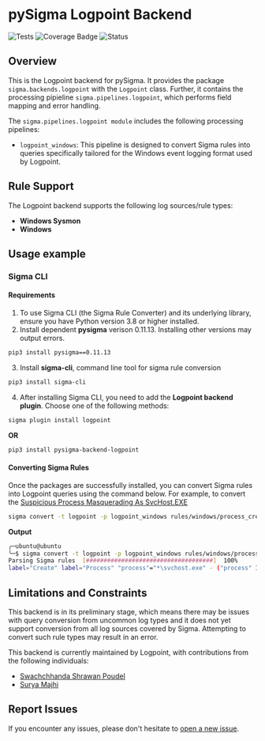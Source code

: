 # pySigma Logpoint Backend
![Tests](https://github.com/logpoint/pySigma-backend-logpoint/actions/workflows/test.yml/badge.svg)
![Coverage Badge](https://img.shields.io/endpoint?url=https://raw.githubusercontent.com/logpoint/pySigma-backend-logpoint/main/coverage-badge.json)
![Status](https://img.shields.io/badge/Status-pre--release-orange)

## Overview
This is the Logpoint backend for pySigma. It provides the package `sigma.backends.logpoint` with the `Logpoint` class.
Further, it contains the processing pipieline `sigma.pipelines.logpoint`, which performs field mapping and error handling.

The `sigma.pipelines.logpoint module` includes the following processing pipelines:

* `logpoint_windows`: This pipeline is designed to convert Sigma rules into queries specifically tailored for the Windows event logging format used by Logpoint.

## Rule Support
The Logpoint backend supports the following log sources/rule types:

- **Windows Sysmon**
- **Windows**

## Usage example

### Sigma CLI

#### Requirements

1. To use Sigma CLI (the Sigma Rule Converter) and its underlying library, ensure you have Python version 3.8 or higher installed.
2. Install dependent **pysigma** verison 0.11.13. Installing other versions may output errors.

```bash
pip3 install pysigma==0.11.13
```

3. Install **sigma-cli**, command line tool for sigma rule conversion
```bash
pip3 install sigma-cli
```

4. After installing Sigma CLI, you need to add the **Logpoint backend plugin**. Choose one of the following methods:

```bash
sigma plugin install logpoint
```
**OR**

```bash
pip3 install pysigma-backend-logpoint
```

#### Converting Sigma Rules
Once the packages are successfully installed, you can convert Sigma rules into Logpoint queries using the command below. For example, to convert the
[Suspicious Process Masquerading As SvcHost.EXE](https://github.com/SigmaHQ/sigma/blob/598d29f811c1859ba18e05b8c419cc94410c9a55/rules/windows/process_creation/proc_creation_win_svchost_masqueraded_execution.yml)

```bash
sigma convert -t logpoint -p logpoint_windows rules/windows/process_creation/proc_creation_win_svchost_masqueraded_execution.yml
```
**Output**

```bash
╭─ubuntu@ubuntu
╰─$ sigma convert -t logpoint -p logpoint_windows rules/windows/process_creation/proc_creation_win_svchost_masqueraded_execution.yml
Parsing Sigma rules  [####################################]  100%
label="Create" label="Process" "process"="*\svchost.exe" - ("process" IN ["C:\Windows\System32\svchost.exe", "C:\Windows\SysWOW64\svchost.exe"] OR file="svchost.exe")
```

## Limitations and Constraints
This backend is in its preliminary stage, which means there may be issues with query conversion from uncommon log types and it does not yet support conversion from all log sources covered by Sigma. Attempting to convert such rule types may result in an error.


This backend is currently maintained by Logpoint, with contributions from the following individuals:
* [Swachchhanda Shrawan Poudel](https://github.com/swachchhanda000/)
* [Surya Majhi](https://github.com/suryamajhi)

## Report Issues

If you encounter any issues, please don't hesitate to [open a new issue](https://github.com/logpoint/pySigma-backend-logpoint/issues/new).
